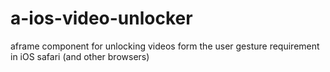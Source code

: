 # a-ios-video-unlocker
aframe component for unlocking videos form the user gesture requirement in iOS safari (and other browsers)
